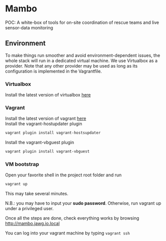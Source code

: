 # Mambo
POC: A white-box of tools for on-site coordination of rescue teams and live sensor-data monitoring

## Environment

To make things run smoother and avoid environment-dependent issues, the whole stack will run in a dedicated virtual machine.
We use Virtualbox as a provider. Note that any other provider may be used as long as its configuration is implemented in the Vagrantfile.

### Virtualbox
Install the latest version of virtualbox [here](https://www.virtualbox.org/wiki/Downloads)

### Vagrant
Install the latest version of vagrant [here](https://www.vagrantup.com/downloads.html)  
Install the  vagrant-hostupdater plugin
```sh
vagrant plugin install vagrant-hostsupdater
```
Install the  vagrant-vbguest plugin
```sh
vagrant plugin install vagrant-vbguest
```

### VM bootstrap
Open your favorite shell in the project root folder and run  
```sh
vagrant up
```

This may take several minutes.

N.B.: you may have to input your **sudo password**. Otherwise, run vagrant up under a privileged user.

Once all the steps are done, check everything works by browsing http://mambo.jawg.io.local

You can log into your vagrant machine by typing ```vagrant ssh```